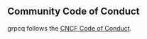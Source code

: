 ## Community Code of Conduct

grpcq follows the [CNCF Code of Conduct](https://github.com/cncf/foundation/blob/master/code-of-conduct.md).